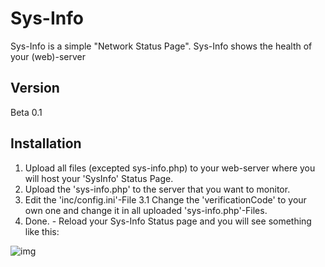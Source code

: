 Sys-Info
=========

Sys-Info is a simple "Network Status Page". Sys-Info shows the health of your (web)-server

Version
----

Beta 0.1


Installation
--------------

1. Upload all files (excepted sys-info.php) to your web-server where you will host your 'SysInfo' Status Page.
2. Upload the 'sys-info.php' to the server that you want to monitor.
3. Edit the 'inc/config.ini'-File
3.1 Change the 'verificationCode' to your own one and change it in all uploaded 'sys-info.php'-Files.
4. Done. - Reload your Sys-Info Status page and you will see something like this:

![img](http://puu.sh/aMmGU/f95e42f9fb.png "Example Network Status Page")



